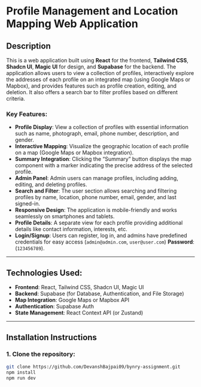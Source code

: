 # Profile Management and Location Mapping Web Application

## Description
This is a web application built using **React** for the frontend, **Tailwind CSS**, **Shadcn UI**, **Magic UI** for design, and **Supabase** for the backend. The application allows users to view a collection of profiles, interactively explore the addresses of each profile on an integrated map (using Google Maps or Mapbox), and provides features such as profile creation, editing, and deletion. It also offers a search bar to filter profiles based on different criteria.

### Key Features:
- **Profile Display**: View a collection of profiles with essential information such as name, photograph, email, phone number, description, and gender.
- **Interactive Mapping**: Visualize the geographic location of each profile on a map (Google Maps or Mapbox integration).
- **Summary Integration**: Clicking the “Summary” button displays the map component with a marker indicating the precise address of the selected profile.
- **Admin Panel**: Admin users can manage profiles, including adding, editing, and deleting profiles.
- **Search and Filter**: The user section allows searching and filtering profiles by name, location, phone number, email, gender, and last signed-in.
- **Responsive Design**: The application is mobile-friendly and works seamlessly on smartphones and tablets.
- **Profile Details**: A separate view for each profile providing additional details like contact information, interests, etc.
- **Login/Signup**: Users can register, log in, and admins have predefined credentials for easy access (`admin@admin.com`, `user@user.com`) **Password**: (`123456789`).

---

## Technologies Used:
- **Frontend**: React, Tailwind CSS, Shadcn UI, Magic UI
- **Backend**: Supabase (for Database, Authentication, and File Storage)
- **Map Integration**: Google Maps or Mapbox API
- **Authentication**: Supabase Auth
- **State Management**: React Context API (or Zustand)

---

## Installation Instructions

### 1. Clone the repository:
```bash
git clone https://github.com/DevanshBajpai09/bynry-assignment.git
npm install
npm run dev

